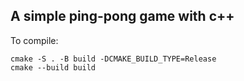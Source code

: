 ## A simple ping-pong game with c++
To compile:
```
cmake -S . -B build -DCMAKE_BUILD_TYPE=Release
cmake --build build
```
